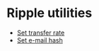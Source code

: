 Ripple utilities
================

* [Set transfer rate](http://hmalmedal.github.io/ripple-utilities/settransferrate.html)
* [Set e-mail hash](http://hmalmedal.github.io/ripple-utilities/setemailhash.html)
